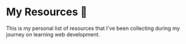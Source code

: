 # My Resources :bookmark_tabs:

This is my personal list of resources that I've been collecting during my journey on learning web development.

